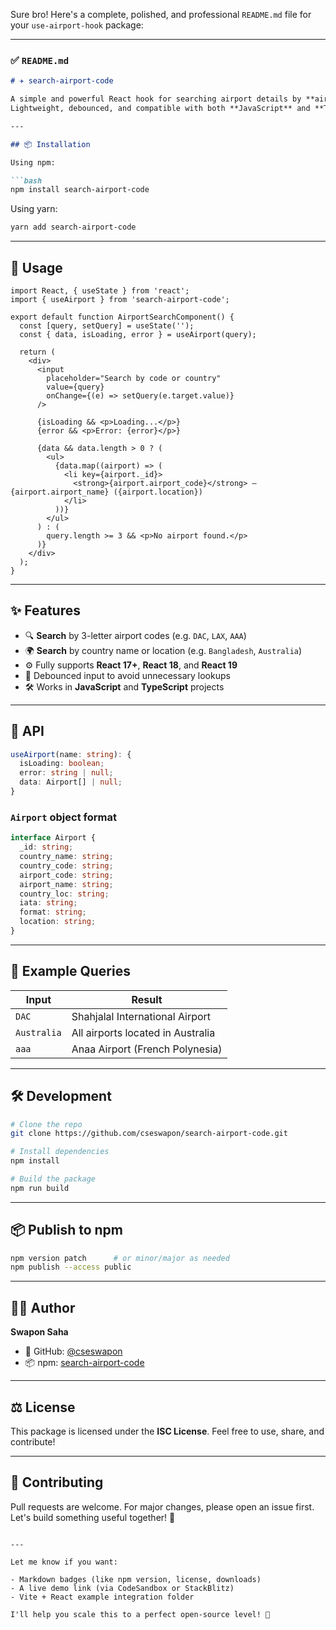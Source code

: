 Sure bro! Here's a complete, polished, and professional `README.md` file for your `use-airport-hook` package:

---

### ✅ `README.md`

````markdown
# ✈️ search-airport-code

A simple and powerful React hook for searching airport details by **airport code** or **country name**.  
Lightweight, debounced, and compatible with both **JavaScript** and **TypeScript** React projects.

---

## 📦 Installation

Using npm:

```bash
npm install search-airport-code
````

Using yarn:

```bash
yarn add search-airport-code
```

---

## 🔧 Usage

```tsx
import React, { useState } from 'react';
import { useAirport } from 'search-airport-code';

export default function AirportSearchComponent() {
  const [query, setQuery] = useState('');
  const { data, isLoading, error } = useAirport(query);

  return (
    <div>
      <input
        placeholder="Search by code or country"
        value={query}
        onChange={(e) => setQuery(e.target.value)}
      />

      {isLoading && <p>Loading...</p>}
      {error && <p>Error: {error}</p>}

      {data && data.length > 0 ? (
        <ul>
          {data.map((airport) => (
            <li key={airport._id}>
              <strong>{airport.airport_code}</strong> — {airport.airport_name} ({airport.location})
            </li>
          ))}
        </ul>
      ) : (
        query.length >= 3 && <p>No airport found.</p>
      )}
    </div>
  );
}
```

---

## ✨ Features

* 🔍 **Search** by 3-letter airport codes (e.g. `DAC`, `LAX`, `AAA`)
* 🌍 **Search** by country name or location (e.g. `Bangladesh`, `Australia`)
* ⚙️ Fully supports **React 17+**, **React 18**, and **React 19**
* 🔄 Debounced input to avoid unnecessary lookups
* 🛠️ Works in **JavaScript** and **TypeScript** projects

---

## 🧩 API

```ts
useAirport(name: string): {
  isLoading: boolean;
  error: string | null;
  data: Airport[] | null;
}
```

### `Airport` object format

```ts
interface Airport {
  _id: string;
  country_name: string;
  country_code: string;
  airport_code: string;
  airport_name: string;
  country_loc: string;
  iata: string;
  format: string;
  location: string;
}
```

---

## 📘 Example Queries

| Input       | Result                            |
| ----------- | --------------------------------- |
| `DAC`       | Shahjalal International Airport   |
| `Australia` | All airports located in Australia |
| `aaa`       | Anaa Airport (French Polynesia)   |

---

## 🛠 Development

```bash
# Clone the repo
git clone https://github.com/cseswapon/search-airport-code.git

# Install dependencies
npm install

# Build the package
npm run build
```

---

## 📦 Publish to npm

```bash
npm version patch      # or minor/major as needed
npm publish --access public
```

---

## 👨‍💻 Author

**Swapon Saha**

* 🔗 GitHub: [@cseswapon](https://github.com/cseswapon)
* 📦 npm: [search-airport-code](https://www.npmjs.com/package/search-airport-code)

---

## ⚖️ License

This package is licensed under the **ISC License**.
Feel free to use, share, and contribute!

---

## 🤝 Contributing

Pull requests are welcome. For major changes, please open an issue first.
Let's build something useful together! 💪

```

---

Let me know if you want:

- Markdown badges (like npm version, license, downloads)
- A live demo link (via CodeSandbox or StackBlitz)
- Vite + React example integration folder

I'll help you scale this to a perfect open-source level! 🚀
```
